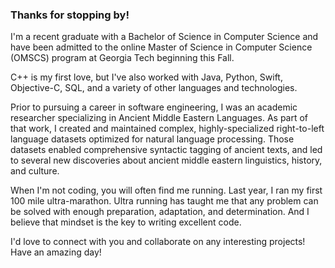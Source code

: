 ### Thanks for stopping by!

I'm a recent graduate with a Bachelor of Science in Computer Science and have been admitted to the online Master of Science in Computer Science (OMSCS) program at Georgia Tech beginning this Fall. 

C++ is my first love, but I've also worked with Java, Python, Swift, Objective-C, SQL, and a variety of other languages and technologies. 

Prior to pursuing a career in software engineering, I was an academic researcher specializing in Ancient Middle Eastern Languages. As part of that work, I created and maintained complex, highly-specialized right-to-left language datasets optimized for natural language processing. Those datasets enabled comprehensive syntactic tagging of ancient texts, and led to several new discoveries about ancient middle eastern linguistics, history, and culture.

When I'm not coding, you will often find me running. Last year, I ran my first 100 mile ultra-marathon. Ultra running has taught me that any problem can be solved with enough preparation, adaptation, and determination. And I believe that mindset is the key to writing excellent code.

I'd love to connect with you and collaborate on any interesting projects! Have an amazing day!
